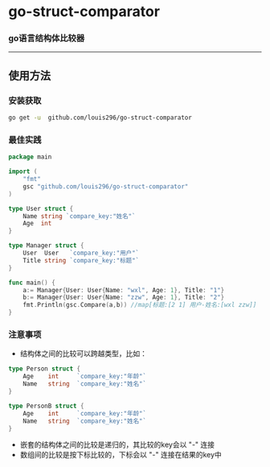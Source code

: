 # go-struct-comparator
### go语言结构体比较器

---

## 使用方法  
### 安装获取
```sh
go get -u  github.com/louis296/go-struct-comparator
```

### 最佳实践
```go
package main

import (
	"fmt"
	gsc "github.com/louis296/go-struct-comparator"
)

type User struct {
	Name string `compare_key:"姓名"`
	Age  int
}

type Manager struct {
	User  User   `compare_key:"用户"`
	Title string `compare_key:"标题"`
}

func main() {
	a:= Manager{User: User{Name: "wxl", Age: 1}, Title: "1"}
	b:= Manager{User: User{Name: "zzw", Age: 1}, Title: "2"}
	fmt.Println(gsc.Compare(a,b)) //map[标题:[2 1] 用户-姓名:[wxl zzw]]
}
```
### 注意事项
* 结构体之间的比较可以跨越类型，比如：
```go
type Person struct {
	Age    int     `compare_key:"年龄"`
	Name   string  `compare_key:"姓名"`
}

type PersonB struct {
	Age    int     `compare_key:"年龄"`
	Name   string  `compare_key:"姓名"`
}
```

* 嵌套的结构体之间的比较是递归的，其比较的key会以 "-" 连接
* 数组间的比较是按下标比较的，下标会以 "-" 连接在结果的key中